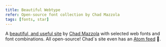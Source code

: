 ```yaml
---
title: Beautiful Webtype
refer: Open-source font collection by Chad Mazzola
tags: [fonts, star]
---
```

A  [beautiful, and useful site](https://beautifulwebtype.com) by [Chad Mazzola](https://chad.is) with selected web fonts and font combinations. All open-source! Chad´s site even has an [Atom feed](https://beautifulwebtype.com/feed.xml) 👏.